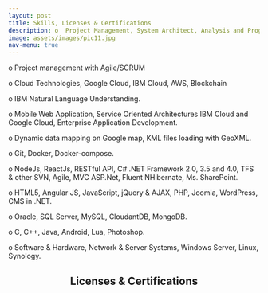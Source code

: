 ```yaml
---
layout: post
title: Skills, Licenses & Certifications
description: o	Project Management, System Architect, Analysis and Programming. <br/><br/> o Cloud Technologies, Google Cloud, IBM Cloud, AWS<br/><br/> o	Technologies, IoT, Blockchain, Web and Windows application, Mobile Application, JavaScript, C#, NodeJS, ReactJS, .NET CORE, Python, JAVA, C++, C, IBM Cloud, Google Cloud, AZURE, MVC, MVVM, HTML5, jQuery, Bootstrap, CSS, OOP, Lua.<br/><br/> o Databases, Ms. SQL Server, MySQL, CloudantDB, MongoDB.
image: assets/images/pic11.jpg
nav-menu: true
---
```

o	Project management with Agile/SCRUM

o Cloud Technologies, Google Cloud, IBM Cloud, AWS, Blockchain

o	IBM Natural Language Understanding.

o	Mobile Web Application, Service Oriented Architectures IBM Cloud and Google Cloud, Enterprise Application Development.

o	Dynamic data mapping on Google map, KML files loading with GeoXML.

o	Git, Docker, Docker-compose.

o	NodeJs, ReactJs, RESTful API, C# .NET Framework 2.0, 3.5 and 4.0, TFS & other SVN, Agile, MVC ASP.Net, Fluent NHibernate, Ms. SharePoint.

o	HTML5, Angular JS, JavaScript, jQuery & AJAX, PHP, Joomla, WordPress, CMS in .NET.

o	Oracle, SQL Server, MySQL, CloudantDB, MongoDB.

o	C, C++, Java, Android, Lua, Photoshop.

o	Software & Hardware, Network & Server Systems, Windows Server, Linux, Synology.

<!-- Main -->
<div id="main">
    <div class="inner">
        <header class="major">
            <h2>Licenses & Certifications</h2>
        </header>
    </div>
     <div class="box alt">
        <div class="row 50% uniform">
            <div class="4u"><span class="image fit"><img src="{{ "assets/certificates/agilefoundations.png" | relative_url }}" alt="" /></span> </div>
            <div class="4u"><span class="image fit"><img src="{{ "assets/certificates/ai.png" | relative_url }}" alt="" /></span></div>
            <div class="4u$"><span class="image fit"><img src="{{ "assets/certificates/apiandwebservices.png" | relative_url }}" alt="" /></span></div>
            <!-- Break -->
            <div class="4u"><span class="image fit"><img src="{{ "assets/certificates/aps.netcore.png" | relative_url }}" alt="" /></span> </div>
            <div class="4u"><span class="image fit"><img src="{{ "assets/certificates/asp.netcoreapi.png" | relative_url }}" alt="" /></span></div>
            <div class="4u$"><span class="image fit"><img src="{{ "assets/certificates/bigdata.png" | relative_url }}" alt="" /></span></div>
            <!-- Break -->
             <div class="4u"><span class="image fit"><img src="{{ "assets/certificates/asp.netcoreappdeploy.png" | relative_url }}" alt="" /></span> </div>
            <div class="4u"><span class="image fit"><img src="{{ "assets/certificates/asp.netcorerazor.png" | relative_url }}" alt="" /></span></div>
            <div class="4u$"><span class="image fit"><img src="{{ "assets/certificates/blockchainbasics.png" | relative_url }}" alt="" /></span> </div>
            <!-- Break -->
             <div class="4u"><span class="image fit"><img src="{{ "assets/certificates/blockchainbeyond.png" | relative_url }}" alt="" /></span> </div>
            <div class="4u"><span class="image fit"><img src="{{ "assets/certificates/cloudcomputing.png" | relative_url }}" alt="" /></span></div>
            <div class="4u$"><span class="image fit"><img src="{{ "assets/certificates/dataanalytics.png" | relative_url }}" alt="" /></span></div>
            <!-- Break -->
            <div class="4u"><span class="image fit"><img src="{{ "assets/certificates/datascienceandanalytics.png" | relative_url }}" alt="" /></span></div>
            <div class="4u"><span class="image fit"><img src="{{ "assets/certificates/dotnetprogramming.png" | relative_url }}" alt="" /></span> </div>
            <div class="4u$"><span class="image fit"><img src="{{ "assets/certificates/git.png" | relative_url }}" alt="" /></span></div>
            <!-- Break -->
            <div class="4u"><span class="image fit"><img src="{{ "assets/certificates/nodejs.png" | relative_url }}" alt="" /></span></div>
            <div class="4u"><span class="image fit"><img src="{{ "assets/certificates/nodejsapimongo.png" | relative_url }}" alt="" /></span> </div>
            <div class="4u$"><span class="image fit"><img src="{{ "assets/certificates/nodejsrestfulapi.png" | relative_url }}" alt="" /></span></div>
            <!-- Break -->
            <div class="4u"><span class="image fit"><img src="{{ "assets/certificates/pitchingyourself.png" | relative_url }}" alt="" /></span></div>
            <div class="4u"><span class="image fit"><img src="{{ "assets/certificates/programmingfoundation.png" | relative_url }}" alt="" /></span> </div>
            <div class="4u$"><span class="image fit"><img src="{{ "assets/certificates/reactnative.png" | relative_url }}" alt="" /></span></div>
             <!-- Break -->
            <div class="4u"><span class="image fit"><img src="{{ "assets/certificates/trelloessentialtraining.png" | relative_url }}" alt="" /></span></div>
            <div class="4u"><span class="image fit"><img src="{{ "assets/certificates/vr.png" | relative_url }}" alt="" /></span> </div>
            <div class="4u$"><span class="image fit"><img src="{{ "assets/certificates/webprogrammingfoundation.png" | relative_url }}" alt="" /></span></div>
        </div>
    </div>    
</div>

